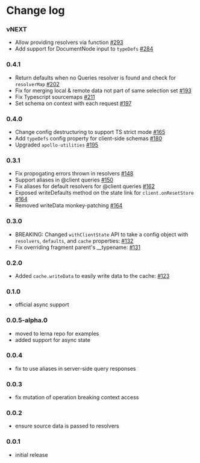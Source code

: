 # Change log

### vNEXT
- Allow providing resolvers via function [#293](https://github.com/apollographql/apollo-link-state/pull/293)
- Add support for DocumentNode input to `typeDefs` [#284](https://github.com/apollographql/apollo-link-state/pull/284)

### 0.4.1
- Return defaults when no Queries resolver is found and check for `resolverMap` [#202](https://github.com/apollographql/apollo-link-state/pull/202)
- Fix for merging local & remote data not part of same selection set [#193](https://github.com/apollographql/apollo-link-state/pull/193)
- Fix Typescript sourcemaps [#211](https://github.com/apollographql/apollo-link-state/pull/211)
- Set schema on context with each request [#197](https://github.com/apollographql/apollo-link-state/pull/197)

### 0.4.0
- Change config destructuring to support TS strict mode [#165](https://github.com/apollographql/apollo-link-state/pull/165)
- Add `typeDefs` config property for client-side schemas [#180](https://github.com/apollographql/apollo-link-state/pull/180)
- Upgraded `apollo-utilities` [#195](https://github.com/apollographql/apollo-link-state/pull/195)

### 0.3.1
- Fix propogating errors thrown in resolvers [#148](https://github.com/apollographql/apollo-link-state/pull/148)
- Support aliases in @client queries [#150](https://github.com/apollographql/apollo-link-state/pull/150)
- Fix aliases for default resolvers for @client queries [#162](https://github.com/apollographql/apollo-link-state/pull/162)
- Exposed writeDefaults method on the state link for `client.onResetStore` [#164](https://github.com/apollographql/apollo-link-state/pull/164)
- Removed writeData monkey-patching [#164](https://github.com/apollographql/apollo-link-state/pull/164)

### 0.3.0
- BREAKING: Changed `withClientState` API to take a config object with `resolvers`, `defaults`, and `cache` properties: [#132](https://github.com/apollographql/apollo-link-state/pull/132)
- Fix overriding fragment parent's __typename: [#131](https://github.com/apollographql/apollo-link-state/pull/131)

### 0.2.0
- Added `cache.writeData` to easily write data to the cache: [#123](https://github.com/apollographql/apollo-link-state/pull/123)

### 0.1.0
- official async support

### 0.0.5-alpha.0
- moved to lerna repo for examples
- added support for async state

### 0.0.4
- fix to use aliases in server-side query responses

### 0.0.3
- fix mutation of operation breaking context access

### 0.0.2
- ensure source data is passed to resolvers

### 0.0.1
- initial release
